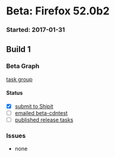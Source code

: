 # Beta: Firefox 52.0b2

### Started: 2017-01-31

## Build 1

### Beta Graph
[task group](https://tools.taskcluster.net/push-inspector/#/5wxZrz5YSRi1GVu6_-ZrYw)


#### Status
- [x] [submit to Shipit](https://wiki.mozilla.org/Release:Release_Automation_on_Mercurial:Starting_a_Release#Submit_to_Ship_It)
- [ ] [emailed beta-cdntest](../how-tos/relpro.md#1-email-drivers-re-release-live-on-test-channel)
- [ ] [published release tasks](../how-tos/relpro.md#3-publish-release)

### Issues
- none


